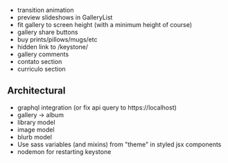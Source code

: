 - transition animation
- preview slideshows in GalleryList
- fit gallery to screen height (with a minimum height of course)
- gallery share buttons
- buy prints/pillows/mugs/etc
- hidden link to /keystone/
- gallery comments
- contato section
- curriculo section

## Architectural
- graphql integration (or fix api query to https://localhost)
- gallery -> album
- library model
- image model
- blurb model
- Use sass variables (and mixins) from "theme" in styled jsx components
- nodemon for restarting keystone
